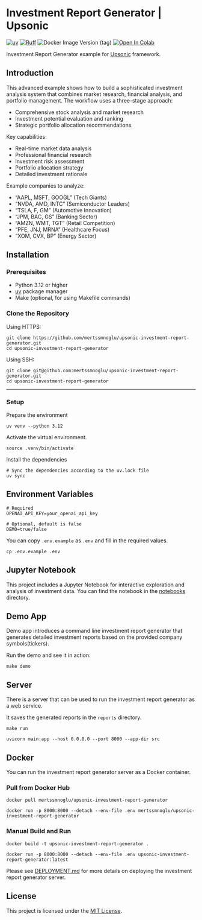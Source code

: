 # Investment Report Generator | Upsonic

[![uv](https://img.shields.io/endpoint?url=https://raw.githubusercontent.com/astral-sh/uv/main/assets/badge/v0.json)](https://github.com/astral-sh/uv)
[![Ruff](https://img.shields.io/endpoint?url=https://raw.githubusercontent.com/astral-sh/ruff/main/assets/badge/v2.json)](https://github.com/astral-sh/ruff)
![Docker Image Version (tag)](https://img.shields.io/docker/v/mertssmnoglu/upsonic-investment-report-generator/latest)
[![Open In Colab](https://colab.research.google.com/assets/colab-badge.svg)](https://colab.research.google.com/github/mertssmnoglu/upsonic-investment-report-generator/blob/main/notebooks/investment_report_generator.ipynb)

Investment Report Generator example for [Upsonic](https://github.com/upsonic/upsonic) framework.

## Introduction

This advanced example shows how to build a sophisticated investment analysis system that combines market research, financial analysis, and portfolio management. The workflow uses a three-stage approach:

- Comprehensive stock analysis and market research
- Investment potential evaluation and ranking
- Strategic portfolio allocation recommendations

Key capabilities:

- Real-time market data analysis
- Professional financial research
- Investment risk assessment
- Portfolio allocation strategy
- Detailed investment rationale

Example companies to analyze:

- “AAPL, MSFT, GOOGL” (Tech Giants)
- “NVDA, AMD, INTC” (Semiconductor Leaders)
- “TSLA, F, GM” (Automotive Innovation)
- “JPM, BAC, GS” (Banking Sector)
- “AMZN, WMT, TGT” (Retail Competition)
- “PFE, JNJ, MRNA” (Healthcare Focus)
- “XOM, CVX, BP” (Energy Sector)

## Installation

### Prerequisites

- Python 3.12 or higher
- [uv](https://docs.astral.sh/uv/) package manager
- Make (optional, for using Makefile commands)

### Clone the Repository

Using HTTPS:

```shell
git clone https://github.com/mertssmnoglu/upsonic-investment-report-generator.git
cd upsonic-investment-report-generator
```

Using SSH:

```shell
git clone git@github.com:mertssmnoglu/upsonic-investment-report-generator.git
cd upsonic-investment-report-generator
```

---

### Setup

Prepare the environment

```shell
uv venv --python 3.12
```

Activate the virtual environment.

```shell
source .venv/bin/activate
```

Install the dependencies

```shell
# Sync the dependencies according to the uv.lock file
uv sync
```

## Environment Variables

```shell
# Required
OPENAI_API_KEY=your_openai_api_key

# Optional, default is false
DEMO=true/false
```

You can copy `.env.example` as `.env` and fill in the required values.

```shell
cp .env.example .env
```

## Jupyter Notebook

This project includes a Jupyter Notebook for interactive exploration and analysis of investment data. You can find the notebook in the [notebooks](notebooks) directory.

## Demo App

Demo app introduces a command line investment report generator that generates detailed investment reports based on the provided company symbols(tickers).

Run the demo and see it in action:

```shell
make demo
```

## Server

There is a server that can be used to run the investment report generator as a web service.

It saves the generated reports in the `reports` directory.

```shell
make run
```

```shell
uvicorn main:app --host 0.0.0.0 --port 8000 --app-dir src
```

## Docker

You can run the investment report generator server as a Docker container.

### Pull from Docker Hub

```shell
docker pull mertssmnoglu/upsonic-investment-report-generator
```

```shell
docker run -p 8000:8000 --detach --env-file .env mertssmnoglu/upsonic-investment-report-generator
```

### Manual Build and Run

```shell
docker build -t upsonic-investment-report-generator .
```

```shell
docker run -p 8000:8000 --detach --env-file .env upsonic-investment-report-generator:latest
```

Please see [DEPLOYMENT.md](DEPLOYMENT.md) for more details on deploying the investment report generator server.

## License

This project is licensed under the [MIT License](LICENSE).
